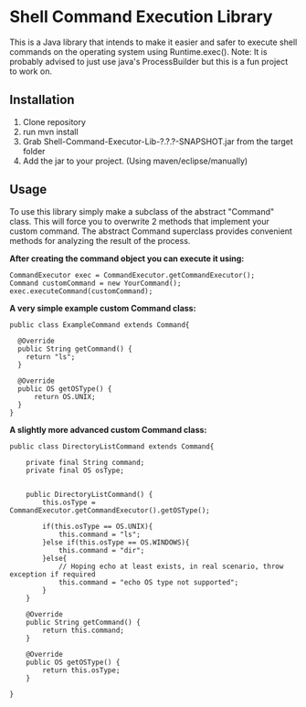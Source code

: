 # Shell Command Execution Library

This is a Java library that intends to make it easier and safer to execute shell commands on the operating system using Runtime.exec().
Note: It is probably advised to just use java's ProcessBuilder but this is a fun project to work on.


Installation
----------------------------------
1. Clone repository
2. run mvn install
3. Grab Shell-Command-Executor-Lib-?.?.?-SNAPSHOT.jar from the target folder
4. Add the jar to your project. (Using maven/eclipse/manually)



Usage
----------------------------------
To use this library simply make a subclass of the abstract "Command" class. This will force you to overwrite 2 methods that implement your custom command. The abstract Command superclass provides convenient methods for analyzing the result of the process.

**After creating the command object you can execute it using:**

    CommandExecutor exec = CommandExecutor.getCommandExecutor();
    Command customCommand = new YourCommand();
    exec.executeCommand(customCommand);

**A very simple example custom Command class:**

    public class ExampleCommand extends Command{

      @Override
      public String getCommand() {
        return "ls";
      }

      @Override
      public OS getOSType() {
    	  return OS.UNIX;
      }
    }

**A slightly more advanced custom Command class:**

	public class DirectoryListCommand extends Command{

		private final String command;
		private final OS osType;


		public DirectoryListCommand() {
			this.osType = CommandExecutor.getCommandExecutor().getOSType();
			
			if(this.osType == OS.UNIX){
				this.command = "ls";
			}else if(this.osType == OS.WINDOWS){
				this.command = "dir";
			}else{
				// Hoping echo at least exists, in real scenario, throw exception if required
				this.command = "echo OS type not supported";
			}
		}
		
		@Override
		public String getCommand() {
			return this.command;
		}

		@Override
		public OS getOSType() {
			return this.osType;
		}

	}
